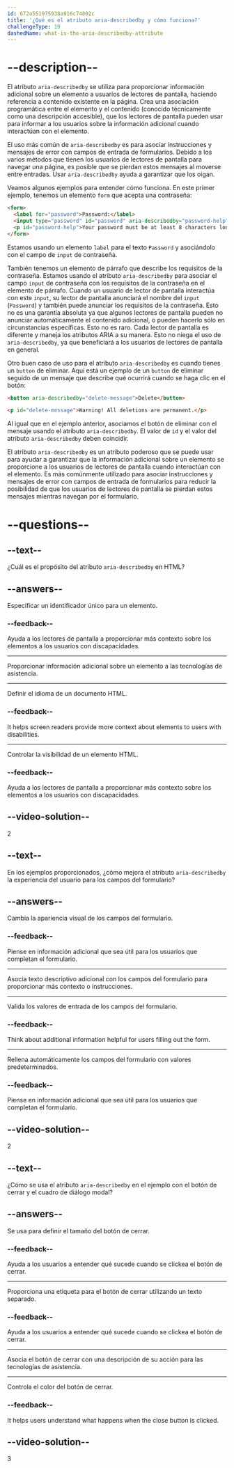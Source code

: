 ```yaml
---
id: 672a551975938a916c74802c
title: '¿Qué es el atributo aria-describedby y cómo funciona?'
challengeType: 19
dashedName: what-is-the-aria-describedby-attribute
---
```


# --description--

El atributo `aria-describedby` se utiliza para proporcionar información adicional sobre un elemento a usuarios de lectores de pantalla, haciendo referencia a contenido existente en la página. Crea una asociación programática entre el elemento y el contenido (conocido técnicamente como una descripción accesible), que los lectores de pantalla pueden usar para informar a los usuarios sobre la información adicional cuando interactúan con el elemento.

El uso más común de `aria-describedby` es para asociar instrucciones y mensajes de error con campos de entrada de formularios. Debido a los varios métodos que tienen los usuarios de lectores de pantalla para navegar una página, es posible que se pierdan estos mensajes al moverse entre entradas. Usar `aria-describedby` ayuda a garantizar que los oigan.

Veamos algunos ejemplos para entender cómo funciona. En este primer ejemplo, tenemos un elemento `form` que acepta una contraseña:

```html
<form>
  <label for="password">Password:</label>
  <input type="password" id="password" aria-describedby="password-help" />
  <p id="password-help">Your password must be at least 8 characters long.</p>
</form>
```

Estamos usando un elemento `label` para el texto `Password` y asociándolo con el campo de `input` de contraseña.

También tenemos un elemento de párrafo que describe los requisitos de la contraseña. Estamos usando el atributo `aria-describedby` para asociar el campo `input` de contraseña con los requisitos de la contraseña en el elemento de párrafo. Cuando un usuario de lector de pantalla interactúa con este `input`, su lector de pantalla anunciará el nombre del `input` (`Password`) y también puede anunciar los requisitos de la contraseña. Esto no es una garantía absoluta ya que algunos lectores de pantalla pueden no anunciar automáticamente el contenido adicional, o pueden hacerlo sólo en circunstancias específicas. Esto no es raro. Cada lector de pantalla es diferente y maneja los atributos ARIA a su manera. Esto no niega el uso de `aria-describedby`, ya que beneficiará a los usuarios de lectores de pantalla en general.

Otro buen caso de uso para el atributo `aria-describedby` es cuando tienes un `button` de eliminar. Aquí está un ejemplo de un `button` de eliminar seguido de un mensaje que describe qué ocurrirá cuando se haga clic en el botón:

```html
<button aria-describedby="delete-message">Delete</button>

<p id="delete-message">Warning! All deletions are permanent.</p>
```

Al igual que en el ejemplo anterior, asociamos el botón de eliminar con el mensaje usando el atributo `aria-describedby`. El valor de `id` y el valor del atributo `aria-describedby` deben coincidir.

El atributo `aria-describedby` es un atributo poderoso que se puede usar para ayudar a garantizar que la información adicional sobre un elemento se proporcione a los usuarios de lectores de pantalla cuando interactúan con el elemento. Es más comúnmente utilizado para asociar instrucciones y mensajes de error con campos de entrada de formularios para reducir la posibilidad de que los usuarios de lectores de pantalla se pierdan estos mensajes mientras navegan por el formulario.

# --questions--

## --text--

¿Cuál es el propósito del atributo `aria-describedby` en HTML?

## --answers--

Especificar un identificador único para un elemento.

### --feedback--

Ayuda a los lectores de pantalla a proporcionar más contexto sobre los elementos a los usuarios con discapacidades.

---

Proporcionar información adicional sobre un elemento a las tecnologías de asistencia.

---

Definir el idioma de un documento HTML.

### --feedback--

It helps screen readers provide more context about elements to users with disabilities.

---

Controlar la visibilidad de un elemento HTML.

### --feedback--

Ayuda a los lectores de pantalla a proporcionar más contexto sobre los elementos a los usuarios con discapacidades.

## --video-solution--

2

## --text--

En los ejemplos proporcionados, ¿cómo mejora el atributo `aria-describedby` la experiencia del usuario para los campos del formulario?

## --answers--

Cambia la apariencia visual de los campos del formulario.

### --feedback--

Piense en información adicional que sea útil para los usuarios que completan el formulario.

---

Asocia texto descriptivo adicional con los campos del formulario para proporcionar más contexto o instrucciones.

---

Valida los valores de entrada de los campos del formulario.

### --feedback--

Think about additional information helpful for users filling out the form.

---

Rellena automáticamente los campos del formulario con valores predeterminados.

### --feedback--

Piense en información adicional que sea útil para los usuarios que completan el formulario.

## --video-solution--

2

## --text--

¿Cómo se usa el atributo `aria-describedby` en el ejemplo con el botón de cerrar y el cuadro de diálogo modal?

## --answers--

Se usa para definir el tamaño del botón de cerrar.

### --feedback--

Ayuda a los usuarios a entender qué sucede cuando se clickea el botón de cerrar.

---

Proporciona una etiqueta para el botón de cerrar utilizando un texto separado.

### --feedback--

Ayuda a los usuarios a entender qué sucede cuando se clickea el botón de cerrar.

---

Asocia el botón de cerrar con una descripción de su acción para las tecnologías de asistencia.

---

Controla el color del botón de cerrar.

### --feedback--

It helps users understand what happens when the close button is clicked.

## --video-solution--

3

